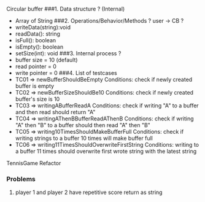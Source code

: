 Circular buffer
###1. Data structure ? (Internal)
* Array of String
###2. Operations/Behavior/Methods ?  user -> CB ?
* writeData(string):void
* readData(): string
* isFull(): boolean
* isEmpty(): boolean
* setSize(int): void
###3. Internal process ?
* buffer size = 10 (default)
* read pointer = 0
* write pointer = 0
###4. List of testcases
* TC01 => newBufferShouldBeEmpty
     Conditions: check if newly created buffer is empty
* TC02 => newBufferSizeShouldBe10
     Conditions: check if newly created buffer's size is 10
* TC03 => writingABufferReadA
     Conditions: check if writing "A" to a buffer and then read should return "A"
* TC04 => writingAThenBBufferReadAThenB
     Conditions: check if writing "A" then "B" to a buffer should then read "A" then "B"
* TC05 => writing10TimesShouldMakeBufferFull
     Conditions: check if writing strings to a buffer 10 times will make buffer full
* TC06 => writing11TimesShouldOverwriteFirstString
     Conditions: writing to a buffer 11 times should overwrite first wrote string with the latest string

TennisGame Refactor
### Problems
1. player 1 and player 2 have repetitive score return as string
 
